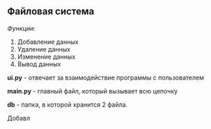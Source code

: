 ## Файловая система
*Функции:*
1. Добавление данных
2. Удаление данных
3. Изменение данных
4. Вывод данных

**ui.py** - отвечает за взаимодействие программы с пользователем

**main.py** - главный файл, который вызывает всю цепочку

**db** - папка, в которой хранится 2 файла.


Добавл 